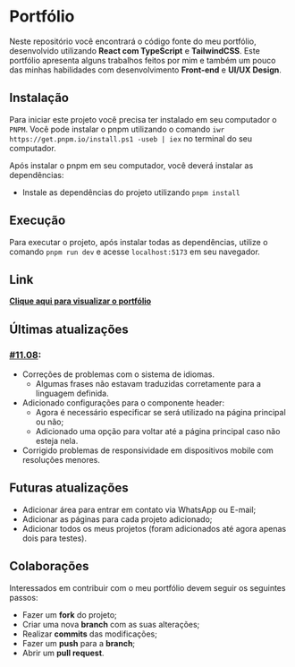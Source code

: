 # Portfólio
Neste repositório você encontrará o código fonte do meu portfólio, desenvolvido utilizando **React com TypeScript** e **TailwindCSS**. Este portfólio apresenta alguns trabalhos feitos por mim e também um pouco das minhas habilidades com desenvolvimento **Front-end** e **UI/UX Design**.

## Instalação
Para iniciar este projeto você precisa ter instalado em seu computador o `PNPM`. 
Você pode instalar o pnpm utilizando o comando `iwr https://get.pnpm.io/install.ps1 -useb | iex` no terminal do seu computador.
 
Após instalar o pnpm em seu computador, você deverá instalar as dependências:
- Instale as dependências do projeto utilizando `pnpm install`

## Execução
Para executar o projeto, após instalar todas as dependências, utilize o comando `pnpm run dev` e acesse `localhost:5173` em seu navegador.

## Link
**[Clique aqui para visualizar o portfólio](https://lucasdaher.com)**

## Últimas atualizações

### [#11.08](https://github.com/lucasdaher/portfolio/commits/main/):
- Correções de problemas com o sistema de idiomas.
  - Algumas frases não estavam traduzidas corretamente para a linguagem definida.
- Adicionado configurações para o componente header:
  - Agora é necessário especificar se será utilizado na página principal ou não;
  - Adicionado uma opção para voltar até a página principal caso não esteja nela.
- Corrigido problemas de responsividade em dispositivos mobile com resoluções menores.

## Futuras atualizações
- Adicionar área para entrar em contato via WhatsApp ou E-mail;
- Adicionar as páginas para cada projeto adicionado;
- Adicionar todos os meus projetos (foram adicionados até agora apenas dois para testes).

## Colaborações
Interessados em contribuir com o meu portfólio devem seguir os seguintes passos:

- Fazer um **fork** do projeto;
- Criar uma nova **branch** com as suas alterações;
- Realizar **commits** das modificações;
- Fazer um **push** para a **branch**;
- Abrir um **pull request**.